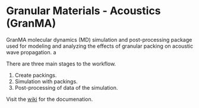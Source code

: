 # Granular Materials - Acoustics (GranMA)

GranMA molecular dynamics (MD) simulation and post-processing package used for modeling and analyzing the effects of granular packing on acoustic wave propagation. a

There are three main stages to the workflow.
1. Create packings.
2. Simulation with packings.
3. Post-processing of data of the simulation.

Visit the [wiki](https://github.com/ColtonKawamura/GranMA/wiki) for the documenation.
